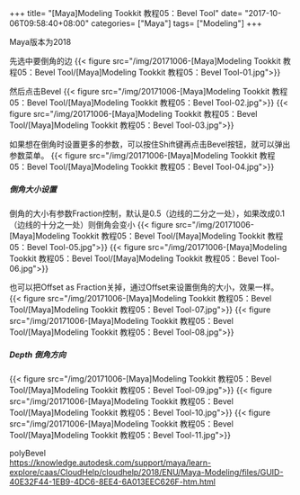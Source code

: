 +++
title= "[Maya]Modeling Tookkit 教程05：Bevel Tool"
date= "2017-10-06T09:58:40+08:00"
categories= ["Maya"]
tags= ["Modeling"]
+++

Maya版本为2018

先选中要倒角的边
{{< figure src="/img/20171006-[Maya]Modeling Tookkit 教程05：Bevel Tool/[Maya]Modeling Tookkit 教程05：Bevel Tool-01.jpg">}}


然后点击Bevel
{{< figure src="/img/20171006-[Maya]Modeling Tookkit 教程05：Bevel Tool/[Maya]Modeling Tookkit 教程05：Bevel Tool-02.jpg">}}
{{< figure src="/img/20171006-[Maya]Modeling Tookkit 教程05：Bevel Tool/[Maya]Modeling Tookkit 教程05：Bevel Tool-03.jpg">}}

如果想在倒角时设置更多的参数，可以按住Shift键再点击Bevel按钮，就可以弹出参数菜单。
{{< figure src="/img/20171006-[Maya]Modeling Tookkit 教程05：Bevel Tool/[Maya]Modeling Tookkit 教程05：Bevel Tool-04.jpg">}}

##### 倒角大小设置
倒角的大小有参数Fraction控制，默认是0.5（边线的二分之一处），如果改成0.1（边线的十分之一处）则倒角会变小
{{< figure src="/img/20171006-[Maya]Modeling Tookkit 教程05：Bevel Tool/[Maya]Modeling Tookkit 教程05：Bevel Tool-05.jpg">}}
{{< figure src="/img/20171006-[Maya]Modeling Tookkit 教程05：Bevel Tool/[Maya]Modeling Tookkit 教程05：Bevel Tool-06.jpg">}}

也可以把Offset as Fraction关掉，通过Offset来设置倒角的大小，效果一样。
{{< figure src="/img/20171006-[Maya]Modeling Tookkit 教程05：Bevel Tool/[Maya]Modeling Tookkit 教程05：Bevel Tool-07.jpg">}}
{{< figure src="/img/20171006-[Maya]Modeling Tookkit 教程05：Bevel Tool/[Maya]Modeling Tookkit 教程05：Bevel Tool-08.jpg">}}

##### Depth 倒角方向
{{< figure src="/img/20171006-[Maya]Modeling Tookkit 教程05：Bevel Tool/[Maya]Modeling Tookkit 教程05：Bevel Tool-09.jpg">}}
{{< figure src="/img/20171006-[Maya]Modeling Tookkit 教程05：Bevel Tool/[Maya]Modeling Tookkit 教程05：Bevel Tool-10.jpg">}}
{{< figure src="/img/20171006-[Maya]Modeling Tookkit 教程05：Bevel Tool/[Maya]Modeling Tookkit 教程05：Bevel Tool-11.jpg">}}



polyBevel  
https://knowledge.autodesk.com/support/maya/learn-explore/caas/CloudHelp/cloudhelp/2018/ENU/Maya-Modeling/files/GUID-40E32F44-1EB9-4DC6-8EE4-6A013EEC626F-htm.html
